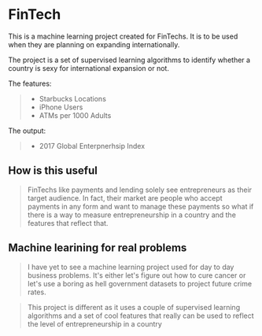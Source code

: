 
# FinTech

This is a machine learning project created for FinTechs. It is to be used when they are planning on expanding internationally.

The project is a set of supervised learning algorithms to identify whether a country is sexy for international expansion or not.

The features:

> - Starbucks Locations 
> - iPhone Users 
> - ATMs per 1000 Adults

The output:

> - 2017 Global Enterpnerhsip Index

## How is this useful

> FinTechs like payments and lending solely see entrepreneurs as their target audience. In fact, their market are people who accept payments in any form and want to manage these payments so what if there is a way to measure entrepreneurship in a country and the features that reflect that.

## Machine learining for real problems

> I have yet to see a machine learning project used for day to day business problems. It's either let's figure out how to cure cancer or let's use a boring as hell government datasets to project future crime rates.

> This project is different as it uses a couple of supervised learning algorithms and a set of cool features that really can be used to reflect the level of entrepreneurship in a country 



